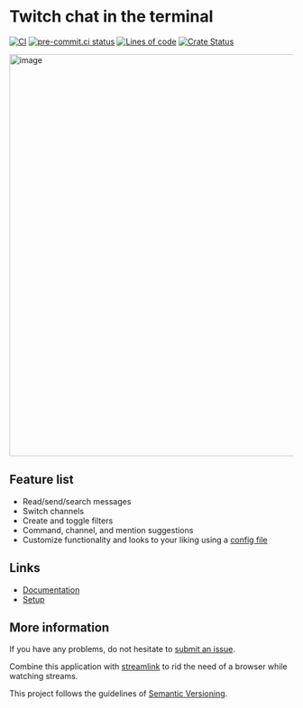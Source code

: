 # Twitch chat in the terminal

[![CI](https://github.com/Xithrius/twitch-tui/actions/workflows/ci.yml/badge.svg)](https://github.com/Xithrius/twitch-tui/actions/workflows/ci.yml)
[![pre-commit.ci status](https://results.pre-commit.ci/badge/github/Xithrius/twitch-tui/main.svg)](https://results.pre-commit.ci/latest/github/Xithrius/twitch-tui/main)
[![Lines of code](https://tokei.rs/b1/github/Xithrius/twitch-tui?category=code)](https://github.com/Xithrius/twitch-tui)
[![Crate Status](https://img.shields.io/crates/v/twitch-tui.svg)](https://crates.io/crates/twitch-tui)

<img width="714" alt="image" src="https://user-images.githubusercontent.com/15021300/206926779-121da601-ae05-4bef-adfa-0459901027cf.png">

## Feature list

- Read/send/search messages
- Switch channels
- Create and toggle filters
- Command, channel, and mention suggestions
- Customize functionality and looks to your liking using a [config file](https://github.com/Xithrius/twitch-tui/blob/main/default-config.toml)

## Links

- [Documentation](https://xithrius.github.io/twitch-tui/)
- [Setup](https://xithrius.github.io/twitch-tui/guide/installation)

## More information

If you have any problems, do not hesitate to [submit an issue](https://github.com/Xithrius/twitch-tui/issues/new/choose).

Combine this application with [streamlink](https://github.com/streamlink/streamlink) to rid the need of a browser while watching streams.

This project follows the guidelines of [Semantic Versioning](https://semver.org/).
